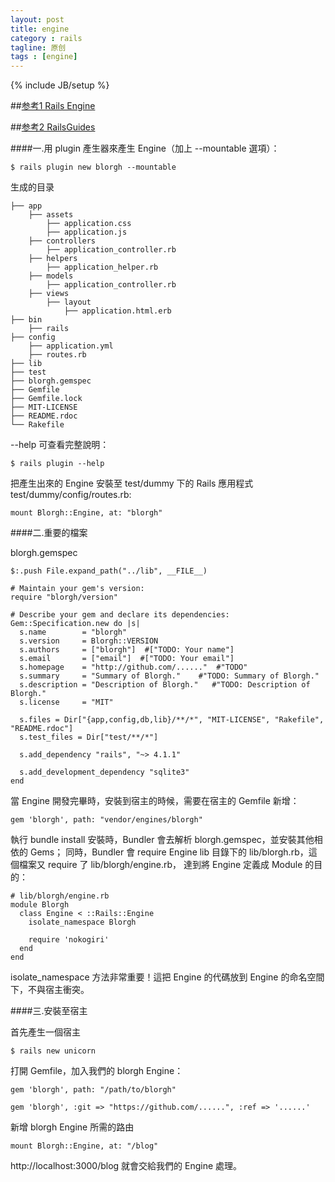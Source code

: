 ```yaml
---
layout: post
title: engine
category : rails
tagline: 原创
tags : [engine]
---
```

{% include JB/setup %}

<!--{% include themes/custom-settings/time.html %}-->

##[参考1 Rails Engine](http://lisp.es/2014/06/25/rails-engine-intro/)

##[参考2 RailsGuides](http://guides.ruby-china.org/engines.html)

####一.用 plugin 產生器來產生 Engine（加上 --mountable 選項）：

    $ rails plugin new blorgh --mountable

生成的目录

    ├── app
        ├── assets
            ├── application.css
            ├── application.js
        ├── controllers
            ├── application_controller.rb
        ├── helpers
            ├── application_helper.rb
        ├── models
            ├── application_controller.rb
        ├── views
            ├── layout
                ├── application.html.erb
    ├── bin
        ├── rails
    ├── config
        ├── application.yml
        ├── routes.rb
    ├── lib
    ├── test
    ├── blorgh.gemspec
    ├── Gemfile
    ├── Gemfile.lock
    ├── MIT-LICENSE
    ├── README.rdoc
    └── Rakefile

--help 可查看完整說明：

    $ rails plugin --help

把產生出來的 Engine 安裝至 test/dummy 下的 Rails 應用程式test/dummy/config/routes.rb:

    mount Blorgh::Engine, at: "blorgh"

####二.重要的檔案

blorgh.gemspec

    $:.push File.expand_path("../lib", __FILE__)

    # Maintain your gem's version:
    require "blorgh/version"

    # Describe your gem and declare its dependencies:
    Gem::Specification.new do |s|
      s.name        = "blorgh"
      s.version     = Blorgh::VERSION
      s.authors     = ["blorgh"]  #["TODO: Your name"]
      s.email       = ["email"]  #["TODO: Your email"]
      s.homepage    = "http://github.com/......"  #"TODO"
      s.summary     = "Summary of Blorgh."    #"TODO: Summary of Blorgh."
      s.description = "Description of Blorgh."   #"TODO: Description of Blorgh."
      s.license     = "MIT"

      s.files = Dir["{app,config,db,lib}/**/*", "MIT-LICENSE", "Rakefile", "README.rdoc"]
      s.test_files = Dir["test/**/*"]

      s.add_dependency "rails", "~> 4.1.1"

      s.add_development_dependency "sqlite3"
    end

當 Engine 開發完畢時，安裝到宿主的時候，需要在宿主的 Gemfile 新增：

    gem 'blorgh', path: "vendor/engines/blorgh"

執行 bundle install 安裝時，Bundler 會去解析 blorgh.gemspec，並安裝其他相依的 Gems；
同時，Bundler 會 require Engine lib 目錄下的 lib/blorgh.rb，這個檔案又 require 了 lib/blorgh/engine.rb，
達到將 Engine 定義成 Module 的目的：

    # lib/blorgh/engine.rb
    module Blorgh
      class Engine < ::Rails::Engine
        isolate_namespace Blorgh

        require 'nokogiri'
      end
    end

isolate_namespace 方法非常重要！這把 Engine 的代碼放到 Engine 的命名空間下，不與宿主衝突。

####三.安裝至宿主

首先產生一個宿主

    $ rails new unicorn

打開 Gemfile，加入我們的 blorgh Engine：

    gem 'blorgh', path: "/path/to/blorgh"

    gem 'blorgh', :git => "https://github.com/......", :ref => '......'

新增 blorgh Engine 所需的路由

    mount Blorgh::Engine, at: "/blog"

http://localhost:3000/blog 就會交給我們的 Engine 處理。



